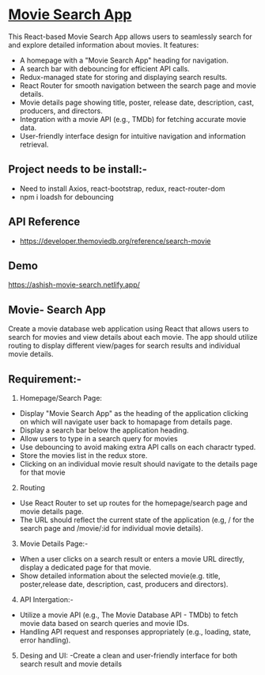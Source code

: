 
# [Movie Search App](https://ashish-movie-search.netlify.app/)

This React-based Movie Search App allows users to seamlessly search for and explore detailed information about movies. It features:

- A homepage with a "Movie Search App" heading for navigation.
- A search bar with debouncing for efficient API calls.
- Redux-managed state for storing and displaying search results.
- React Router for smooth navigation between the search page and movie details.
- Movie details page showing title, poster, release date, description, cast, producers, and directors.
- Integration with a movie API (e.g., TMDb) for fetching accurate movie data.
- User-friendly interface design for intuitive navigation and information retrieval.

## Project needs to be install:- 

 - Need to install Axios, react-bootstrap, redux, react-router-dom
 - npm i loadsh for debouncing 
 


## API Reference

- https://developer.themoviedb.org/reference/search-movie
## Demo


https://ashish-movie-search.netlify.app/


## Movie- Search App
Create a movie database web application using React that allows users to search for movies and view details about each movie.
The app should utilize routing to display different view/pages for search results and individual movie details.

## Requirement:-
1. Homepage/Search Page:
- Display "Movie Search App" as the heading of the application clicking on which will navigate user back to homapage from details page.
- Display a search bar below the application heading.
- Allow users to type in a search query for movies
- Use debouncing to avoid making extra API calls on each charactr typed.
- Store the movies list in the redux store.
- Clicking on an individual movie result should navigate to the details page for that movie
2. Routing
- Use React Router to set up routes for the homepage/search page and movie details page.
- The URL should reflect the current state of the application (e.g, / for the search page and /movie/:id for individual movie details).

3. Movie Details Page:-
- When a user clicks on a search result or enters a movie URL directly, display a dedicated page for that movie.
- Show detailed information about the selected movie(e.g. title, poster,release date, description, cast, producers and directors).

4. API Intergation:-
- Utilize a movie API (e.g., The Movie Database API - TMDb) to fetch movie data based on search queries and movie IDs.
- Handling API request and responses appropriately (e.g., loading, state, error handling).

5. Desing and UI:
-Create a clean and user-friendly interface for both search result and movie details


